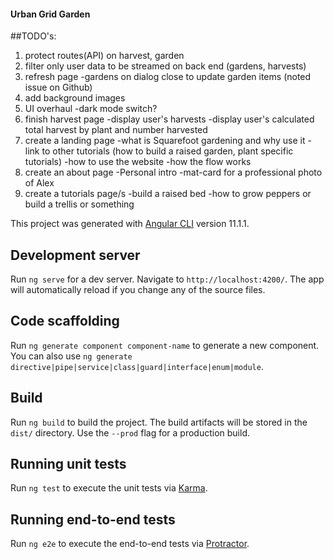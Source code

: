 #### Urban Grid Garden



##TODO's:

1. protect routes(API) on harvest, garden
2. filter only user data to be streamed on back end (gardens, harvests)
4. refresh page -gardens on dialog close to update garden items (noted issue on Github)
5. add background images
6. UI overhaul
  -dark mode switch?
8. finish harvest page
  -display user's harvests
  -display user's calculated total harvest by plant and number harvested
9. create a landing page
  -what is Squarefoot gardening and why use it
  -link to other tutorials (how to build a raised garden, plant specific tutorials)
  -how to use the website
    -how the flow works
10. create an about page
  -Personal intro
  -mat-card for a professional photo of Alex
12. create a tutorials page/s
  -build a raised bed
  -how to grow peppers or build a trellis or something
  






This project was generated with [Angular CLI](https://github.com/angular/angular-cli) version 11.1.1.

## Development server

Run `ng serve` for a dev server. Navigate to `http://localhost:4200/`. The app will automatically reload if you change any of the source files.

## Code scaffolding

Run `ng generate component component-name` to generate a new component. You can also use `ng generate directive|pipe|service|class|guard|interface|enum|module`.

## Build

Run `ng build` to build the project. The build artifacts will be stored in the `dist/` directory. Use the `--prod` flag for a production build.

## Running unit tests

Run `ng test` to execute the unit tests via [Karma](https://karma-runner.github.io).

## Running end-to-end tests

Run `ng e2e` to execute the end-to-end tests via [Protractor](http://www.protractortest.org/).

